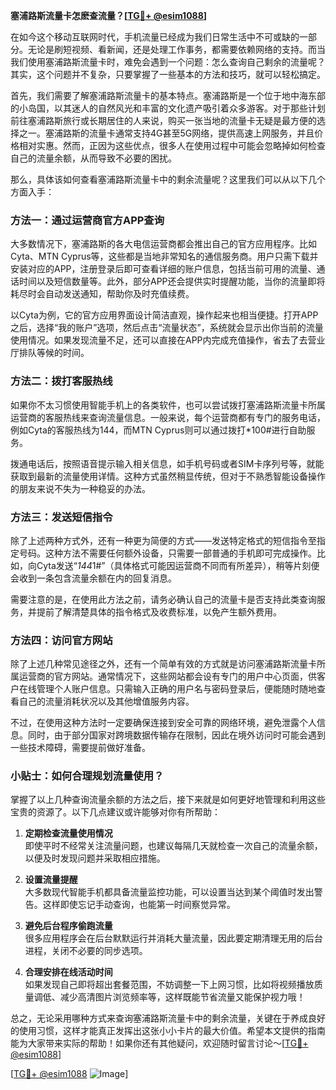 **塞浦路斯流量卡怎麽查流量？[[TG💪+ @esim1088](https://t.me/s/esim1088)]**

在如今这个移动互联网时代，手机流量已经成为我们日常生活中不可或缺的一部分。无论是刷短视频、看新闻，还是处理工作事务，都需要依赖网络的支持。而当我们使用塞浦路斯流量卡时，难免会遇到一个问题：怎么查询自己剩余的流量呢？其实，这个问题并不复杂，只要掌握了一些基本的方法和技巧，就可以轻松搞定。

首先，我们需要了解塞浦路斯流量卡的基本特点。塞浦路斯是一个位于地中海东部的小岛国，以其迷人的自然风光和丰富的文化遗产吸引着众多游客。对于那些计划前往塞浦路斯旅行或长期居住的人来说，购买一张当地的流量卡无疑是最方便的选择之一。塞浦路斯的流量卡通常支持4G甚至5G网络，提供高速上网服务，并且价格相对实惠。然而，正因为这些优点，很多人在使用过程中可能会忽略掉如何检查自己的流量余额，从而导致不必要的困扰。

那么，具体该如何查看塞浦路斯流量卡中的剩余流量呢？这里我们可以从以下几个方面入手：

### 方法一：通过运营商官方APP查询

大多数情况下，塞浦路斯的各大电信运营商都会推出自己的官方应用程序。比如Cyta、MTN Cyprus等，这些都是当地非常知名的通信服务商。用户只需下载并安装对应的APP，注册登录后即可查看详细的账户信息，包括当前可用的流量、通话时间以及短信数量等。此外，部分APP还会提供实时提醒功能，当你的流量即将耗尽时会自动发送通知，帮助你及时充值续费。

以Cyta为例，它的官方应用界面设计简洁直观，操作起来也相当便捷。打开APP之后，选择“我的账户”选项，然后点击“流量状态”，系统就会显示出你当前的流量使用情况。如果发现流量不足，还可以直接在APP内完成充值操作，省去了去营业厅排队等候的时间。

### 方法二：拨打客服热线

如果你不太习惯使用智能手机上的各类软件，也可以尝试拨打塞浦路斯流量卡所属运营商的客服热线来查询流量信息。一般来说，每个运营商都有专门的服务电话，例如Cyta的客服热线为144，而MTN Cyprus则可以通过拨打*100#进行自助服务。

拨通电话后，按照语音提示输入相关信息，如手机号码或者SIM卡序列号等，就能获取到最新的流量使用详情。这种方式虽然稍显传统，但对于不熟悉智能设备操作的朋友来说不失为一种稳妥的办法。

### 方法三：发送短信指令

除了上述两种方式外，还有一种更为简便的方式——发送特定格式的短信指令至指定号码。这种方法不需要任何额外设备，只需要一部普通的手机即可完成操作。比如，向Cyta发送“*144*1#”（具体格式可能因运营商不同而有所差异），稍等片刻便会收到一条包含流量余额在内的回复消息。

需要注意的是，在使用此方法之前，请务必确认自己的流量卡是否支持此类查询服务，并提前了解清楚具体的指令格式及收费标准，以免产生额外费用。

### 方法四：访问官方网站

除了上述几种常见途径之外，还有一个简单有效的方式就是访问塞浦路斯流量卡所属运营商的官方网站。通常情况下，这些网站都会设有专门的用户中心页面，供客户在线管理个人账户信息。只需输入正确的用户名与密码登录后，便能随时随地查看自己的流量消耗状况以及其他增值服务内容。

不过，在使用这种方法时一定要确保连接到安全可靠的网络环境，避免泄露个人信息。同时，由于部分国家对跨境数据传输存在限制，因此在境外访问时可能会遇到一些技术障碍，需要提前做好准备。

### 小贴士：如何合理规划流量使用？

掌握了以上几种查询流量余额的方法之后，接下来就是如何更好地管理和利用这些宝贵的资源了。以下几点建议或许能够对你有所帮助：

1. **定期检查流量使用情况**  
   即使平时不经常关注流量问题，也建议每隔几天就检查一次自己的流量余额，以便及时发现问题并采取相应措施。
   
2. **设置流量提醒**  
   大多数现代智能手机都具备流量监控功能，可以设置当达到某个阈值时发出警告。这样即使忘记手动查询，也能第一时间察觉异常。
   
3. **避免后台程序偷跑流量**  
   很多应用程序会在后台默默运行并消耗大量流量，因此要定期清理无用的后台进程，关闭不必要的同步选项。
   
4. **合理安排在线活动时间**  
   如果发现自己即将超出套餐范围，不妨调整一下上网习惯，比如将视频播放质量调低、减少高清图片浏览频率等，这样既能节省流量又能保护视力哦！

总之，无论采用哪种方式来查询塞浦路斯流量卡中的剩余流量，关键在于养成良好的使用习惯，这样才能真正发挥出这张小小卡片的最大价值。希望本文提供的指南能为大家带来实际的帮助！如果你还有其他疑问，欢迎随时留言讨论～[[TG💪+ @esim1088](https://t.me/s/esim1088)]

[[TG💪+ @esim1088](https://t.me/s/esim1088) ![Image](https://i.postimg.cc/4NQfJmqS/Snipaste-2025-05-13-00-14-12.png)]